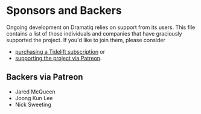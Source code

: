 # Sponsors and Backers

Ongoing development on Dramatiq relies on support from its users.
This file contains a list of those individuals and companies that have
graciously supported the project.  If you'd like to join them, please
consider

* [purchasing a Tidelift subscription][tidelift] or
* [supporting the project via Patreon][patreon].

[tidelift]: https://tidelift.com/subscription/pkg/pypi-dramatiq?utm_source=pypi-dramatiq&utm_medium=referral&utm_campaign=backers
[patreon]: https://patreon.com/popabogdanp


## Backers via Patreon

* Jared McQueen
* Joong Kun Lee
* Nick Sweeting
